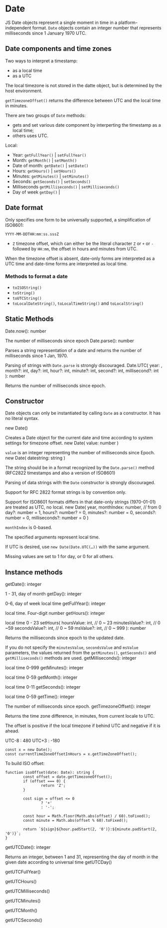 # Date

JS Date objects represent a single moment in time in a platform-independent format. `Date` objects contain an integer number that represents milliseconds since 1 January 1970 UTC.

## Date components and time zones

Two ways to interpret a timestamp:

* as a local time
* as a UTC

The local timezone is not stored in the datte object, but is determined by the host environment.

`getTimezoneOffset()` returns the difference between UTC and the local time in minutes.

There are two groups of `Date` methods:

* gets and set various date component by interperting the timestamp as a local time;
* others uses UTC.

Local:

* Year:          `getFullYear()`     | `setFullYear()`
* Month:         `getMonth()`        | `setMonth()`
* Date of month: `getDate()`         | `setDate()`
* Hours:         `getHours()`        | `setHours()`
* Minutes:       `getMinutes()`      | `setMinutes()`
* Seconds:       `getSeconds()`      | `setSeconds()`
* Milliseconds   `getMilliseconds()` | `setMilliseconds()`
* Day of week    `getDay()`          |

## Date format

Only specifies one form to be universally supported, a simplification of ISO8601:

```
YYYY-MM-DDTHH:mm:ss.sssZ
```

* `Z` timezone offset, which can either be the literal character `Z` or `+` or `-` followed by `HH:mm`, the offset in hours and minutes from UTC.

When the timezone offset is absent, date-only forms are interpreted as a UTC time and date-time forms are interpreted as local time.

### Methods to format a date

* `toISOString()`
* `toString()`
* `toUTCString()`
* `toLocalDateString()`, `toLocalTimeString()` and `toLocalString()`

## Static Methods

Date.now(): number 

The number of milliseconds since epoch
Date.parse(): number

Parses a string representation of a date and returns the number of milliseconds since 1 Jan, 1970.

Parsing of strings with `Date.parse` is strongly discouraged.
Date.UTC(
        year: ,
        month?: int,
        day?: int,
        hour?: int,
        minute?: int,
        second?: int,
        millisecond?: int
): number

Returns the number of milliseconds since epoch.

## Constructor

Date objects can only be instantiated by calling `Date` as a constructor. It has no literal syntax.

new Date()

Creates a Date object for the current date and time according to system settings for timezone offset.
new Date(
        value: number
)

`value` is an integer representing the number of milliseconds since Epoch.
new Date(
        datestring: string
)

The string should be in a format recognized by the `Date.parse()` method (RFC2822 timestamps and also a version of ISO8601)

Parsing of data strings with the `Date` constructor is strongly discouraged.

Support for RFC 2822 format strings is by convention only.

Support for ISO8601 formats differs in that date-only strings (1970-01-01) are treated as UTC, no local.
new Date(
        year,
        monthIndex: number, // from 0
        day?: number = 1,
        hours?: number? = 0,
        minutes?: number = 0,
        seconds?: number = 0,
        milliseconds?: number = 0
)

`monthIndex` is 0-based.

The specified arguments represent local time.

If UTC is desired, use `new Date(Date.UTC(…))` with the same argument.

Missing values are set to 1 for day, or 0 for all others.


## Instance methods

getDate(): integer

1 - 31, day of month
getDay(): integer

0-6, day of week
local time
getFullYear(): integer

local time.
Four-digit number
getHours(): integer

local time
0 - 23
setHours(
        hoursValue: int, // 0 ~ 23
        minutesValue?: int, // 0 ~59
        secondsValue?: int, // 0 ~ 59
        msValue?: int, // 0 ~ 999
): number

Returns the milliseconds since epoch to the updated date.

If you do not specify the `minutesValue`, `secondsValue` and `msValue` parameters, the values returned from the `getMinutes()`, `getSeconds()` and `getMilliseconds()` methods are used.
getMilliseconds(): integer

local time
0-999
getMinutes(): integer

local time
0-59
getMonth(): integer

local time
0-11
getSeconds(): integer

local time
0-59
getTime(): integer

The number of milliseconds since epoch.
getTimezoneOffset(): integer

Returns the time zone difference, in minutes, from current locale to UTC.

The offset is positive if the local timezone if behind UTC and negative if it is ahead.

UTC-8 : 480
UTC+3 : -180

```
const x = new Date();
const currentTimeZoneOffsetInHours = x.getTimeZoneOffset();
```

To build ISO offset:

```
function isoOffset(date: Date): string {
        const offset = date.getTimezoneOffset();
        if (offset === 0) {
                return 'Z';
        }
        
        cost sign = offset <= 0
                ? '+'
                : '-';
                
        const hour = Math.floor(Math.abs(offset) / 60).toFixed();
        const minute = Math.abs(offset % 60).toFixed();
        
        return `${sign}${hour.padStart(2, '0')}:${minute.padStart(2, '0')}`;
}
```

getUTCDate(): integer

Returns an integer, between 1 and 31, representing the day of month in the given date according to universal time
getUTCDay()

getUTCFullYear()

getUTCHours()

getUTCMilliseconds()

getUTCMinutes()

getUTCMonth()

getUTCSeconds()





